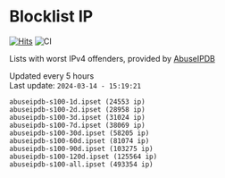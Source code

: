 # Blocklist IP

[![Hits](https://hits.seeyoufarm.com/api/count/incr/badge.svg?url=https%3A%2F%2Fgithub.com%2Fborestad%2Fblocklist-ip%2F&count_bg=%2379C83D&title_bg=%23555555&icon=&icon_color=%23E7E7E7&title=hits&edge_flat=false)](https://hits.seeyoufarm.com)  ![CI](https://img.shields.io/github/workflow/status/borestad/blocklist-ip/CI?style=flat-square)

Lists with worst IPv4 offenders, provided by [AbuseIPDB](https://www.abuseipdb.com/)

<!-- FOOTER-PLACEHOLDER -->
Updated every 5 hours<br>
Last update: `2024-03-14 - 15:19:21`
```
abuseipdb-s100-1d.ipset (24553 ip)
abuseipdb-s100-2d.ipset (28958 ip)
abuseipdb-s100-3d.ipset (31024 ip)
abuseipdb-s100-7d.ipset (38069 ip)
abuseipdb-s100-30d.ipset (58205 ip)
abuseipdb-s100-60d.ipset (81074 ip)
abuseipdb-s100-90d.ipset (103275 ip)
abuseipdb-s100-120d.ipset (125564 ip)
abuseipdb-s100-all.ipset (493354 ip)
```
